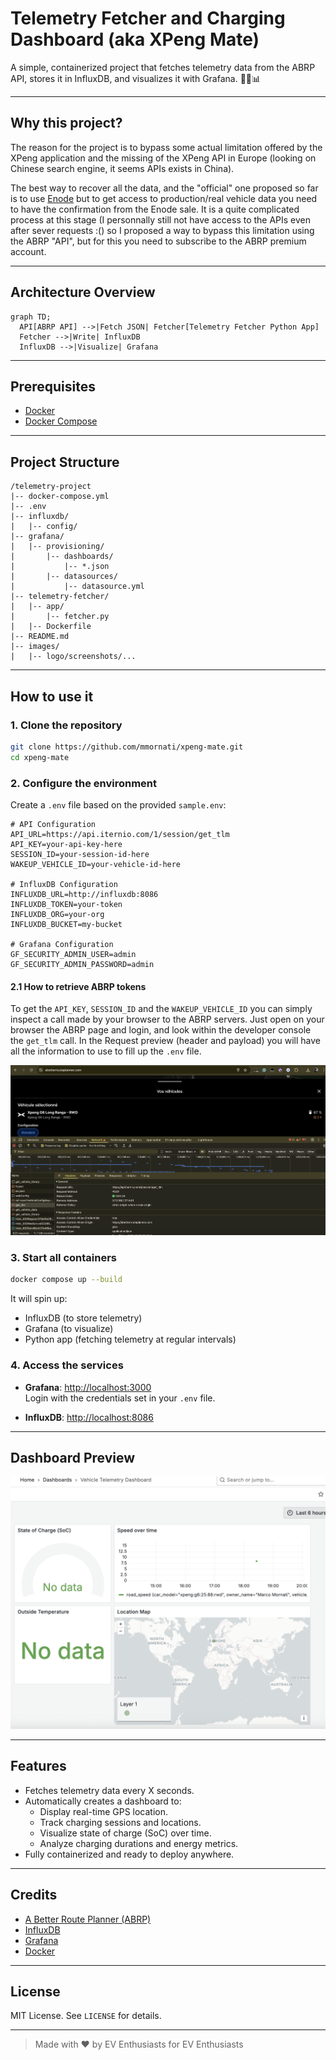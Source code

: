 # Telemetry Fetcher and Charging Dashboard (aka XPeng Mate)

A simple, containerized project that fetches telemetry data from the ABRP API, stores it in InfluxDB, and visualizes it with Grafana. 🚗🔋📊

---

## Why this project?

The reason for the project is to bypass some actual limitation offered by the XPeng application and the missing of the XPeng API in Europe (looking on Chinese search engine, it seems APIs exists in China).

The best way to recover all the data, and the "official" one proposed so far is to use [Enode](https://enode.com/) but to get access to production/real vehicle data you need to have the confirmation from the Enode sale.
It is a quite complicated process at this stage (I personnally still not have access to the APIs even after sever requests :() so I proposed a way to bypass this limitation using the ABRP "API", but for this you need to subscribe to the ABRP premium account.

---

## Architecture Overview

```mermaid
graph TD;
  API[ABRP API] -->|Fetch JSON| Fetcher[Telemetry Fetcher Python App]
  Fetcher -->|Write| InfluxDB
  InfluxDB -->|Visualize| Grafana
```

---

## Prerequisites

- [Docker](https://docs.docker.com/get-docker/)
- [Docker Compose](https://docs.docker.com/compose/)

---

## Project Structure

```
/telemetry-project
|-- docker-compose.yml
|-- .env
|-- influxdb/
|   |-- config/
|-- grafana/
|   |-- provisioning/
|       |-- dashboards/
|           |-- *.json
|       |-- datasources/
|           |-- datasource.yml
|-- telemetry-fetcher/
|   |-- app/
|       |-- fetcher.py
|   |-- Dockerfile
|-- README.md
|-- images/
|   |-- logo/screenshots/...
```

---

## How to use it

### 1. Clone the repository

```bash
git clone https://github.com/mmornati/xpeng-mate.git
cd xpeng-mate
```

### 2. Configure the environment

Create a `.env` file based on the provided `sample.env`:

```dotenv
# API Configuration
API_URL=https://api.iternio.com/1/session/get_tlm
API_KEY=your-api-key-here
SESSION_ID=your-session-id-here
WAKEUP_VEHICLE_ID=your-vehicle-id-here

# InfluxDB Configuration
INFLUXDB_URL=http://influxdb:8086
INFLUXDB_TOKEN=your-token
INFLUXDB_ORG=your-org
INFLUXDB_BUCKET=my-bucket

# Grafana Configuration
GF_SECURITY_ADMIN_USER=admin
GF_SECURITY_ADMIN_PASSWORD=admin
```

#### 2.1 How to retrieve ABRP tokens
To get the `API_KEY`, `SESSION_ID` and the `WAKEUP_VEHICLE_ID` you can simply inspect a call made by your browser to the ABRP servers.
Just open on your browser the ABRP page and login, and look within the developer console the `get_tlm` call. In the Request preview (header and payload) you will have all the information to use to fill up the `.env` file.
 
![Developer Console](images/developer-console.png)

### 3. Start all containers

```bash
docker compose up --build
```

It will spin up:
- InfluxDB (to store telemetry)
- Grafana (to visualize)
- Python app (fetching telemetry at regular intervals)

### 4. Access the services

- **Grafana**: [http://localhost:3000](http://localhost:3000)  
  Login with the credentials set in your `.env` file.

- **InfluxDB**: [http://localhost:8086](http://localhost:8086)

---

## Dashboard Preview

![Charging Dashboard Preview Placeholder](images/dashboard-preview.png)

---

## Features

- Fetches telemetry data every X seconds.
- Automatically creates a dashboard to:
  - Display real-time GPS location.
  - Track charging sessions and locations.
  - Visualize state of charge (SoC) over time.
  - Analyze charging durations and energy metrics.
- Fully containerized and ready to deploy anywhere.

---

## Credits

- [A Better Route Planner (ABRP)](https://abetterrouteplanner.com/)
- [InfluxDB](https://www.influxdata.com/)
- [Grafana](https://grafana.com/)
- [Docker](https://www.docker.com/)

---

## License

MIT License. See `LICENSE` for details.

---

> Made with ❤️ by EV Enthusiasts for EV Enthusiasts

